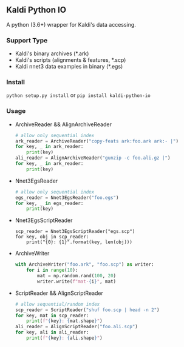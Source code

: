 ## Kaldi Python IO

A python (3.6+) wrapper for Kaldi's data accessing.

### Support Type

* Kaldi's binary archives (*.ark)
* Kaldi's scripts (alignments & features, *.scp)
* Kaldi nnet3 data examples in binary (*.egs)

### Install

`python setup.py install` or `pip install kaldi-python-io`

### Usage

* ArchiveReader && AlignArchiveReader
    ```python
    # allow only sequential index
    ark_reader = ArchiveReader("copy-feats ark:foo.ark ark:- |")
    for key, _ in ark_reader:
        print(key)
    ali_reader = AlignArchiveReader("gunzip -c foo.ali.gz |")
    for key, _ in ark_reader:
        print(key)
    ```

* Nnet3EgsReader
    ```python
    # allow only sequential index
    egs_reader = Nnet3EgsReader("foo.egs")
    for key, _ in egs_reader:
        print(key)
    ```

* Nnet3EgsScriptReader
    ```
    scp_reader = Nnet3EgsScriptReader("egs.scp")
    for key, obj in scp_reader:
        print("{0}: {1}".format(key, len(obj)))
    ```

* ArchiveWriter
    ```python
    with ArchiveWriter("foo.ark", "foo.scp") as writer:
        for i in range(10):
            mat = np.random.rand(100, 20)
            writer.write(f"mat-{i}", mat)
    ```

* ScriptReader && AlignScriptReader
    ```python
    # allow sequential/random index
    scp_reader = ScriptReader("shuf foo.scp | head -n 2")
    for key, mat in scp_reader:
        print(f"{key}: {mat.shape}")
    ali_reader = AlignScriptReader("foo.ali.scp")
    for key, ali in ali_reader:
        print(f"{key}: {ali.shape}")
    ```
